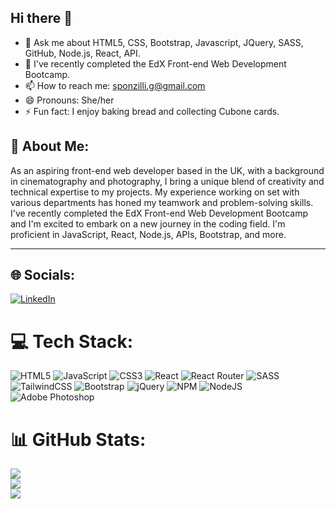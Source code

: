 ## Hi there 👋

- 🔭 Ask me about HTML5, CSS, Bootstrap, Javascript, JQuery, SASS, GitHub, Node.js, React, API.
- 🌱 I've recently completed the EdX Front-end Web Development Bootcamp.
- 📫 How to reach me: sponzilli.g@gmail.com
- 😄 Pronouns: She/her
- ⚡ Fun fact: I enjoy baking bread and collecting Cubone cards.


## 💫 About Me:
As an aspiring front-end web developer based in the UK, with a background in cinematography and photography, I bring a unique blend of creativity and technical expertise to my projects. My experience working on set with various departments has honed my teamwork and problem-solving skills.
I've recently completed the EdX Front-end Web Development Bootcamp and I'm excited to embark on a new journey in the coding field. I'm proficient in JavaScript, React, Node.js, APIs, Bootstrap, and more.

---

## 🌐 Socials:
[![LinkedIn](https://img.shields.io/badge/LinkedIn-%230077B5.svg?logo=linkedin&logoColor=white)](https://linkedin.com/in/giada-sponzilli-b39b9b63) 

# 💻 Tech Stack:
![HTML5](https://img.shields.io/badge/html5-%23E34F26.svg?style=for-the-badge&logo=html5&logoColor=white) ![JavaScript](https://img.shields.io/badge/javascript-%23323330.svg?style=for-the-badge&logo=javascript&logoColor=%23F7DF1E) ![CSS3](https://img.shields.io/badge/css3-%231572B6.svg?style=for-the-badge&logo=css3&logoColor=white) ![React](https://img.shields.io/badge/react-%2320232a.svg?style=for-the-badge&logo=react&logoColor=%2361DAFB) ![React Router](https://img.shields.io/badge/React_Router-CA4245?style=for-the-badge&logo=react-router&logoColor=white) ![SASS](https://img.shields.io/badge/SASS-hotpink.svg?style=for-the-badge&logo=SASS&logoColor=white) ![TailwindCSS](https://img.shields.io/badge/tailwindcss-%2338B2AC.svg?style=for-the-badge&logo=tailwind-css&logoColor=white) ![Bootstrap](https://img.shields.io/badge/bootstrap-%23563D7C.svg?style=for-the-badge&logo=bootstrap&logoColor=white) ![jQuery](https://img.shields.io/badge/jquery-%230769AD.svg?style=for-the-badge&logo=jquery&logoColor=white) ![NPM](https://img.shields.io/badge/NPM-%23000000.svg?style=for-the-badge&logo=npm&logoColor=white) ![NodeJS](https://img.shields.io/badge/node.js-6DA55F?style=for-the-badge&logo=node.js&logoColor=white) ![Adobe Photoshop](https://img.shields.io/badge/adobephotoshop-%2331A8FF.svg?style=for-the-badge&logo=adobephotoshop&logoColor=white) 	
# 📊 GitHub Stats:
![](https://github-readme-stats.vercel.app/api?username=giadasponzilli&theme=dark&hide_border=false&include_all_commits=true&count_private=true)<br/>
![](https://github-readme-streak-stats.herokuapp.com/?user=giadasponzilli&theme=dark&hide_border=false)<br/>
![](https://github-readme-stats.vercel.app/api/top-langs/?username=giadasponzilli&theme=dark&hide_border=false&include_all_commits=true&count_private=true&layout=compact)





 
